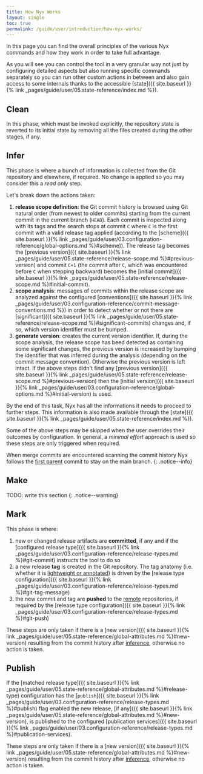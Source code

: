 ```yaml
---
title: How Nyx Works
layout: single
toc: true
permalink: /guide/user/introduction/how-nyx-works/
---
```


In this page you can find the overall principles of the various Nyx commands and how they work in order to take full advantage.

As you will see you can control the tool in a very granular way not just by configuring detailed aspects but also running specific commands separately so you can run other custom actions in between and also gain access to some internals thanks to the accessible [state]({{ site.baseurl }}{% link _pages/guide/user/05.state-reference/index.md %}).

## Clean

In this phase, which must be invoked explicitly, the repository state is reverted to its initial state by removing all the files created during the other stages, if any.

## Infer

This phase is where a bunch of information is collected from the Git repository and elsewhere, if required. No change is applied so you may consider this a *read only* step.

Let's break down the actions taken:

1. **release scope definition**: the Git commit history is browsed using Git natural order (from newest to older commits) starting from the current commit in the current branch (`HEAD`). Each commit is inspected along with its tags and the search stops at commit `C` where `C` is the first commit with a valid release tag applied (according to the [scheme]({{ site.baseurl }}{% link _pages/guide/user/03.configuration-reference/global-options.md %}#scheme)). The release tag becomes the [previous version]({{ site.baseurl }}{% link _pages/guide/user/05.state-reference/release-scope.md %}#previous-version) and commit `C+1` (the commit after `C`, which was encountered before `C` when stepping backward) becomes the [initial commit]({{ site.baseurl }}{% link _pages/guide/user/05.state-reference/release-scope.md %}#initial-commit).
2. **scope analysis**: messages of commits within the release scope are analyzed against the configured [conventions]({{ site.baseurl }}{% link _pages/guide/user/03.configuration-reference/commit-message-conventions.md %}) in order to detect whether or not there are [significant]({{ site.baseurl }}{% link _pages/guide/user/05.state-reference/release-scope.md %}#significant-commits) changes and, if so, which version identifier must be bumped.
3. **generate version**: creates the current version identifier. If, during the scope analysis, the release scope has beed detected as containing some significant changes, the previous version is increased by bumping the identifier that was inferred during the analysis (depending on the commit message convention). Otherwise the previous version is left intact. If the above steps didn't find any [previous version]({{ site.baseurl }}{% link _pages/guide/user/05.state-reference/release-scope.md %}#previous-version) then the [initial version]({{ site.baseurl }}{% link _pages/guide/user/03.configuration-reference/global-options.md %}#initial-version) is used.

By the end of this task, Nyx has all the informations it needs to proceed to further steps. This information is also made available through the [state]({{ site.baseurl }}{% link _pages/guide/user/05.state-reference/index.md %}).

Some of the above steps may be skipped when the user overrides their outcomes by configuration. In general, a *minimal effort* approach is used so these steps are only triggered when required.

When merge commits are encountered scanning the commit history Nyx follows the [first parent](https://git-scm.com/docs/git-log#Documentation/git-log.txt---first-parent) commit to stay on the main branch.
{: .notice--info}

## Make

TODO: write this section
{: .notice--warning}

## Mark

This phase is where:

1. new or changed release artifacts are **committed**, if any and if the [configured release type]({{ site.baseurl }}{% link _pages/guide/user/03.configuration-reference/release-types.md %}#git-commit) instructs the tool to do so
2. a new release **tag** is created in the Git repository. The tag anatomy (i.e. whether it is [lightweight or annotated](https://git-scm.com/book/en/v2/Git-Basics-Tagging)) is driven by the [release type configuration]({{ site.baseurl }}{% link _pages/guide/user/03.configuration-reference/release-types.md %}#git-tag-message)
3. the new commit and tag are **pushed** to the [remote](https://git-scm.com/docs/git-remote) repositories, if required by the [release type configuration]({{ site.baseurl }}{% link _pages/guide/user/03.configuration-reference/release-types.md %}#git-push)

These steps are only taken if there is a [new version]({{ site.baseurl }}{% link _pages/guide/user/05.state-reference/global-attributes.md %}#new-version) resulting from the commit history after [inference](#infer), otherwise no action is taken.

## Publish

If the [matched release type]({{ site.baseurl }}{% link _pages/guide/user/05.state-reference/global-attributes.md %}#release-type) configuration has the [`publish`]({{ site.baseurl }}{% link _pages/guide/user/03.configuration-reference/release-types.md %}#publish) flag enabled the new release, [if any]({{ site.baseurl }}{% link _pages/guide/user/05.state-reference/global-attributes.md %}#new-version), is published to the configured [publication services]({{ site.baseurl }}{% link _pages/guide/user/03.configuration-reference/release-types.md %}#publication-services).

These steps are only taken if there is a [new version]({{ site.baseurl }}{% link _pages/guide/user/05.state-reference/global-attributes.md %}#new-version) resulting from the commit history after [inference](#infer), otherwise no action is taken.

